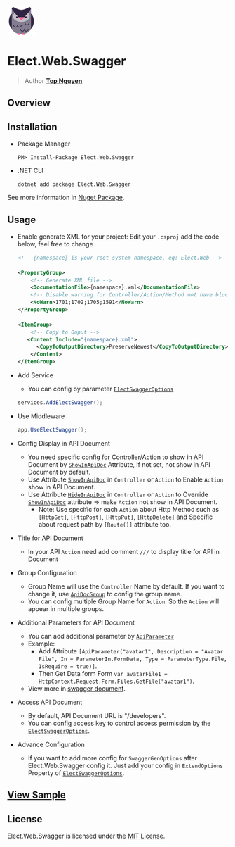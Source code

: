 ﻿![Logo](../../../Logo.png)
# Elect.Web.Swagger
> Author [**Top Nguyen**](http://topnguyen.com)

## Overview

## Installation
 - Package Manager
    ```
    PM> Install-Package Elect.Web.Swagger
    ```
 - .NET CLI
    ```
    dotnet add package Elect.Web.Swagger
    ```

See more information in [Nuget Package](https://www.nuget.org/packages/Elect.Web.Swagger/).

## Usage
 - Enable generate XML for your project: Edit your `.csproj` add the code below, feel free to change
    ```xml
    <!-- {namespace} is your root system namespace, eg: Elect.Web -->
    
    <PropertyGroup>
        <!-- Generate XML file -->
        <DocumentationFile>{namespace}.xml</DocumentationFile>
        <!-- Disable warning for Controller/Action/Method not have block comment -->
        <NoWarn>1701;1702;1705;1591</NoWarn>
    </PropertyGroup>
    
    <ItemGroup>
        <!-- Copy to Ouput -->
       <Content Include="{namespace}.xml">
          <CopyToOutputDirectory>PreserveNewest</CopyToOutputDirectory>
        </Content>
    </ItemGroup>
    ```

 - Add Service
    + You can config by parameter [`ElectSwaggerOptions`](Models/ElectSwaggerOptions.cs)
    ```c#
    services.AddElectSwagger();
    ```

 - Use Middleware
    ```c#
    app.UseElectSwagger();
    ```

 - Config Display in API Document
    + You need specific config for Controller/Action to show in API Document by [`ShowInApiDoc`](Attributes/ShowInApiDocAttribute.cs) Attribute, if not set, not show in API Document by default.
    + Use Attribute [`ShowInApiDoc`](Attributes/ShowInApiDocAttribute.cs) in `Controller` or `Action` to Enable `Action` show in API Document.
    + Use Attribute [`HideInApiDoc`](Attributes/HideInApiDocAttribute.cs) in `Controller` or `Action` to Override [`ShowInApiDoc`](Attributes/ShowInApiDocAttribute.cs) attribute => make `Action` not show in API Document.
        * Note: Use specific for each `Action` about Http Method such as `[HttpGet]`, `[HttpPost]`, `[HttpPut]`, `[HttpDelete]` and Specific about request path by `[Route()]` attribute too.
 - Title for API Document
    + In your API `Action` need add comment `///` to display title for API in Document
 - Group Configuration
    + Group Name will use the `Controller` Name by default. If you want to change it, use  [`ApiDocGroup`](Attributes/ApiDocGroupAttribute.cs) to config the group name.
    + You can config multiple Group Name for `Action`. So the `Action` will appear in multiple groups.

 - Additional Parameters for API Document
    + You can add additional parameter by [`ApiParameter`](Attributes/ApiParameterAttribute.cs)
    + Example:
        * Add Attribute `[ApiParameter("avatar1", Description = "Avatar File", In = ParameterIn.FormData, Type = ParameterType.File, IsRequire = true)]`.
        * Then Get Data form Form `var avatarFile1 = HttpContext.Request.Form.Files.GetFile("avatar1")`.
    + View more in [swagger document](https://swagger.io/docs/specification/describing-parameters/).
   
 - Access API Document
    + By default, API Document URL is "/developers".
    + You can config access key to control access permission by the [`ElectSwaggerOptions`](Models/ElectSwaggerOptions.cs).

 - Advance Configuration
    + If you want to add more config for `SwaggerGenOptions` after Elect.Web.Swagger config it. Just add your config in `ExtendOptions` Property of [`ElectSwaggerOptions`](Models/ElectSwaggerOptions.cs).

## [View Sample](../../../samples/Web/Elect.Sample.Web.Swagger/README.md)

## License
Elect.Web.Swagger is licensed under the [MIT License](../../../LICENSE).
